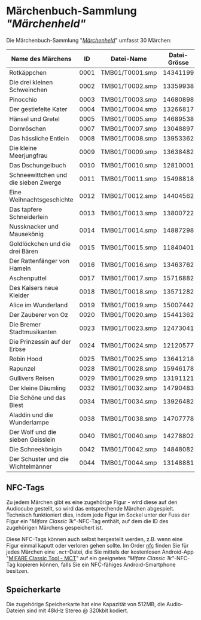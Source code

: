 # Märchenbuch-Sammlung *"Märchenheld"*

Die Märchenbuch-Sammlung "[*Märchenheld*](https://maerchenheld-sammlung.de/)" umfasst 30 Märchen:

Name des Märchens | ID | Datei-Name | Datei-Grösse | Ausgabe | Erscheinungsdatum | Buchrücken-Nummer
----------------- | -- | ---------- | ------------ | ------- | ----------------- | -----------------
Rotkäppchen | 0001 | TMB01/T0001.smp | 14341199 | 1 | 19.08.2020 | 2
Die drei kleinen Schweinchen | 0002 | TMB01/T0002.smp | 13359938 | 2 | 09.09.2020 | 3
Pinocchio | 0003 | TMB01/T0003.smp | 14680898 | 3 | 16.09.2020 | 19
Der gestiefelte Kater | 0004 | TMB01/T0004.smp | 13266817 | 4 | 23.09.2020 | 10
Hänsel und Gretel | 0005 | TMB01/T0005.smp | 14689538 | 6 | 07.10.2020 | 6
Dornröschen | 0007 | TMB01/T0007.smp | 13048897 | 7 | 14.10.2020 | 1
Das hässliche Entlein | 0008 | TMB01/T0008.smp | 13953362 | ? | ? | ?
Die kleine Meerjungfrau | 0009 | TMB01/T0009.smp | 13638482 | ? | ? | ?
Das Dschungelbuch | 0010 | TMB01/T0010.smp | 12810001 | 8 | 21.10.2020 | 9
Schneewittchen und die sieben Zwerge | 0011 | TMB01/T0011.smp | 15498818 | 5 | 30.09.2020 | 4
Eine Weihnachtsgeschichte | 0012 | TMB01/T0012.smp | 14404562 | ? | ? | ?
Das tapfere Schneiderlein | 0013 | TMB01/T0013.smp | 13800722 | ? | ? | ?
Nussknacker und Mausekönig | 0014 | TMB01/T0014.smp | 14887298 | ? | ? | ?
Goldlöckchen und die drei Bären | 0015 | TMB01/T0015.smp | 11840401 | ? | ? | ?
Der Rattenfänger von Hameln | 0016 | TMB01/T0016.smp | 13463762 | ? | ? | ?
Aschenputtel | 0017 | TMB01/T0017.smp | 15716882 | ? | ? | ?
Des Kaisers neue Kleider | 0018 | TMB01/T0018.smp | 13571282 | ? | ? | ?
Alice im Wunderland | 0019 | TMB01/T0019.smp | 15007442 | ? | ? | ?
Der Zauberer von Oz | 0020 | TMB01/T0020.smp | 15441362 | ? | ? | ?
Die Bremer Stadtmusikanten | 0023 | TMB01/T0023.smp | 12473041 | ? | ? | ?
Die Prinzessin auf der Erbse | 0024 | TMB01/T0024.smp | 12120577 | ? | ? | ?
Robin Hood | 0025 | TMB01/T0025.smp | 13641218 | ? | ? | ?
Rapunzel | 0028 | TMB01/T0028.smp | 15946178 | ? | ? | ?
Gullivers Reisen | 0029 | TMB01/T0029.smp | 13191121 | ? | ? | ?
Der kleine Däumling | 0032 | TMB01/T0032.smp | 14790483 | ? | ? | ?
Die Schöne und das Biest | 0034 | TMB01/T0034.smp | 13926482 | ? | ? | ?
Aladdin und die Wunderlampe | 0038 | TMB01/T0038.smp | 14707778 | ? | ? | ?
Der Wolf und die sieben Geisslein | 0040 | TMB01/T0040.smp | 14278802 | ? | ? | ?
Die Schneekönigin | 0042 | TMB01/T0042.smp | 14848082 | ? | ? | ?
Der Schuster und die Wichtelmänner | 0044 | TMB01/T0044.smp | 13148881 | ? | ? | ?

## NFC-Tags

Zu jedem Märchen gibt es eine zugehörige Figur - wird diese auf den Audiocube gestellt, so wird das entsprechende Märchen abgespielt. Technisch funktioniert dies, indem jede Figur im Sockel unter der Fuss der Figur ein "*Mifare Classic 1k*"-NFC-Tag enthält, auf dem die ID des zugehörigen Märchens gespeichert ist.

Diese NFC-Tags können auch selbst hergestellt werden, z.B. wenn eine Figur einmal kaputt oder verloren gehen sollte. Im Order [nfc](nfc/) finden Sie für jedes Märchen eine `.mct`-Datei, die Sie mittels der kostenlosen Android-App "[MIFARE Classic Tool - MCT](https://play.google.com/store/apps/details?id=de.syss.MifareClassicTool)" auf ein geeignetes *"Mifare Classic 1k"*-NFC-Tag kopieren können, falls Sie ein NFC-fähiges Android-Smartphone besitzen.

## Speicherkarte

Die zugehörige Speicherkarte hat eine Kapazität von 512MB, die Audio-Dateien sind mit 48kHz Stereo @ 320kbit kodiert.